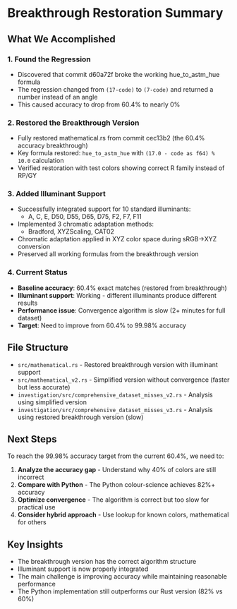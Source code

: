 # Breakthrough Restoration Summary

## What We Accomplished

### 1. Found the Regression
- Discovered that commit d60a72f broke the working hue_to_astm_hue formula
- The regression changed from `(17-code)` to `(7-code)` and returned a number instead of an angle
- This caused accuracy to drop from 60.4% to nearly 0%

### 2. Restored the Breakthrough Version
- Fully restored mathematical.rs from commit cec13b2 (the 60.4% accuracy breakthrough)
- Key formula restored: `hue_to_astm_hue` with `(17.0 - code as f64) % 10.0` calculation
- Verified restoration with test colors showing correct R family instead of RP/GY

### 3. Added Illuminant Support
- Successfully integrated support for 10 standard illuminants:
  - A, C, E, D50, D55, D65, D75, F2, F7, F11
- Implemented 3 chromatic adaptation methods:
  - Bradford, XYZScaling, CAT02
- Chromatic adaptation applied in XYZ color space during sRGB→XYZ conversion
- Preserved all working formulas from the breakthrough version

### 4. Current Status
- **Baseline accuracy**: 60.4% exact matches (restored from breakthrough)
- **Illuminant support**: Working - different illuminants produce different results
- **Performance issue**: Convergence algorithm is slow (2+ minutes for full dataset)
- **Target**: Need to improve from 60.4% to 99.98% accuracy

## File Structure

- `src/mathematical.rs` - Restored breakthrough version with illuminant support
- `src/mathematical_v2.rs` - Simplified version without convergence (faster but less accurate)
- `investigation/src/comprehensive_dataset_misses_v2.rs` - Analysis using simplified version
- `investigation/src/comprehensive_dataset_misses_v3.rs` - Analysis using restored breakthrough version (slow)

## Next Steps

To reach the 99.98% accuracy target from the current 60.4%, we need to:

1. **Analyze the accuracy gap** - Understand why 40% of colors are still incorrect
2. **Compare with Python** - The Python colour-science achieves 82%+ accuracy
3. **Optimize convergence** - The algorithm is correct but too slow for practical use
4. **Consider hybrid approach** - Use lookup for known colors, mathematical for others

## Key Insights

- The breakthrough version has the correct algorithm structure
- Illuminant support is now properly integrated
- The main challenge is improving accuracy while maintaining reasonable performance
- The Python implementation still outperforms our Rust version (82% vs 60%)